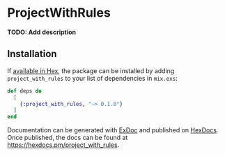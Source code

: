 # ProjectWithRules

**TODO: Add description**

## Installation

If [available in Hex](https://hex.pm/docs/publish), the package can be installed
by adding `project_with_rules` to your list of dependencies in `mix.exs`:

```elixir
def deps do
  [
    {:project_with_rules, "~> 0.1.0"}
  ]
end
```

Documentation can be generated with [ExDoc](https://github.com/elixir-lang/ex_doc)
and published on [HexDocs](https://hexdocs.pm). Once published, the docs can
be found at <https://hexdocs.pm/project_with_rules>.

